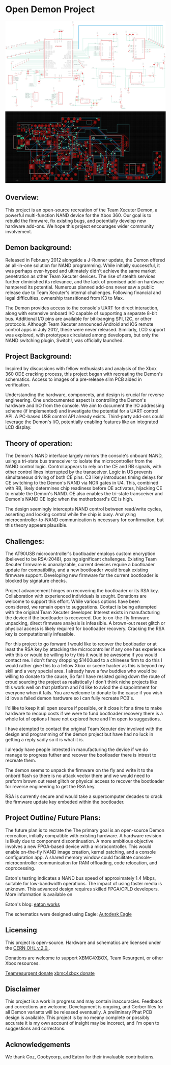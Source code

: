 # Open Demon Project
![sch](https://github.com/professor-jonny/open_demon/blob/main/pics/demon.png)
![pcb](https://github.com/professor-jonny/open_demon/blob/main/pics/phatpcb.png)

## Overview:
This project is an open-source recreation of the Team Xecuter Demon, a powerful multi-function NAND device for the Xbox 360. Our goal is to rebuild the firmware, fix existing bugs, and potentially develop new hardware add-ons. We hope this project encourages wider community involvement.

## Demon background:
Released in February 2012 alongside a J-Runner update, the Demon offered an all-in-one solution for NAND programming. While initially successful, it was perhaps over-hyped and ultimately didn't achieve the same market penetration as other Team Xecuter devices. The rise of stealth services further diminished its relevance, and the lack of promised add-on hardware hampered its potential. Numerous planned add-ons never saw a public release due to Team Xecuter's internal challenges. Following financial and legal difficulties, ownership transitioned from K3 to Max.

The Demon provides access to the console's UART for direct interaction, along with extensive onboard I/O capable of supporting a separate 8-bit bus. Additional I/O pins are available for bit-banging SPI, I2C, or other protocols. Although Team Xecuter announced Android and iOS remote control apps in July 2012, these were never released. Similarly, LCD support was explored, with prototypes circulated among developers, but only the NAND switching plugin, Switch!, was officially launched.

## Project Background:
Inspired by discussions with fellow enthusiasts and analysis of the Xbox 360 ODE cracking process, this project began with recreating the Demon's schematics. Access to images of a pre-release slim PCB aided in verification.

Understanding the hardware, components, and design is crucial for reverse engineering. One undocumented aspect is controlling the Demon's hardware and I/O from the console. We aim to document the I/O addressing scheme (if implemented) and investigate the potential for a UART control API. A PC-based USB control API already exists. Third-party add-ons could leverage the Demon's I/O, potentially enabling features like an integrated LCD display.

## Theory of operation:
The Demon's NAND interface largely mirrors the console's onboard NAND, using a tri-state bus transceiver to isolate the microcontroller from the NAND control logic. Control appears to rely on the CE and RB signals, with other control lines interrupted by the transceiver. Logic in U3 prevents simultaneous driving of both CE pins. C3 likely introduces timing delays for CE switching to the Demon's NAND via NOR gates in U4. This, combined with RB, likely determines chip readiness before OE activates, hijacking CE to enable the Demon's NAND. OE also enables the tri-state transceiver and Demon's NAND CE logic when the motherboard's CE is high.

The design seemingly intercepts NAND control between read/write cycles, asserting and locking control while the chip is busy. Analyzing microcontroller-to-NAND communication is necessary for confirmation, but this theory appears plausible.

## Challenges:
The AT90USB microcontroller's bootloader employs custom encryption (believed to be RSA-2048), posing significant challenges. Existing Team Xecuter firmware is unanalyzable, current devices require a bootloader update for compatibility, and a new bootloader would break existing firmware support. Developing new firmware for the current bootloader is blocked by signature checks.

Project advancement hinges on recovering the bootloader or its RSA key. Collaboration with experienced individuals is sought. Donations are welcome to support this effort. While various options have been considered, we remain open to suggestions. Contact is being attempted with the original Team Xecuter developer. Interest exists in manufacturing the device if the bootloader is recovered. Due to on-the-fly firmware unpacking, direct firmware analysis is infeasible. A brown-out reset glitch or physical access is likely required for bootloader recovery. Cracking the RSA key is computationally infeasible.

For this project to go forward I would like to recover the bootloader or at least the RSA key by attacking the microcontroller if any one has experience with this or would be willing to try this it would be awesome if you would contact me.
I don't fancy dropping $1400usd to a chineese firm to do this I would rather give this to a fellow Xbox or scene hacker as this is beyond my skill and a very special area.
I already have a few buddies who would be willing to donate to the cause, So far I have resisted going down the route of croud sourcing the project as realistically I don't think niche projects like this work well on that platform and i'd like to aviod the disapointment for everyone when it fails.
You are welcome to donate to the cause if you wish id love a failed demon hardware so i can fully recreate PCB's.

I'd like to keep it all open source if possible, or it close it for a time to make hardware to recoup costs if we were to fund bootloader recovery there is a whole lot of options I have not explored here and I'm open to suggestions.

I have atempted to contact the original Team Xecuter dev involved with the design and programming of the demon project but have had no luck in getting a reply sadly so it is what it is.

I already have people intrested in manufacturing the device if we do manage to progress futher and recover the bootloader there is intrest to recreate them.

The demon seems to unpack the firmware on the fly and write it to the onbord flash so there is no attack vector there and we would need to preform brown out reset glitch or physical access to recover the bootloader for reverse engineering to get the RSA key.

RSA is currently secure and would take a supercomputer decades to crack the firmware update key embeded within the bootloader.


## Project Outline/ Future Plans:
The future plan is to recrate the 
The primary goal is an open-source Demon recreation, initially compatible with existing hardware. A hardware revision is likely due to component discontinuation. A more ambitious objective involves a new FPGA-based device with a microcontroller. This would enable on-the-fly NAND image creation, kernel patching, and a console configuration app. A shared memory window could facilitate console-microcontroller communication for RAM offloading, code relocation, and coprocessing.

Eaton's testing indicates a NAND bus speed of approximately 1.4 Mbps, suitable for low-bandwidth operations. The impact of using faster media is unknown. This advanced design requires skilled FPGA/CPLD developers. More information is available on 

Eaton's blog:
[eaton works](https://eaton-works.com/2023/01/09/how-microsoft-attempted-to-make-the-xbox-360-dashboard-load-faster/)

The schematics were designed using Eagle:
[Autodesk Eagle]( https://www.autodesk.com/products/eagle/free-download)

## Licensing
This project is open-source. Hardware and schematics are licensed under the [CERN OHL v.2.0.](https://ohwr.org/cernohl).

Donations are welcome to support XBMC4XBOX, Team Resurgent, or other Xbox resources.

[Teamresurgent donate]( https://www.patreon.com/teamresurgent)
[xbmc4xbox donate](https://www.xbmc4xbox.org.uk/donate/)

## Disclaimer
This project is a work in progress and may contain inaccuracies. Feedback and corrections are welcome. Development is ongoing, and Gerber files for all Demon variants will be released eventually. A preliminary Phat PCB design is available.
This project is by no meany complete or possibly accurate it is my own account of insight may be incorect, and I'm open to suggestions and correctons.

## Acknowledgements
We thank Coz, Goobycorp, and Eaton for their invaluable contributions.
